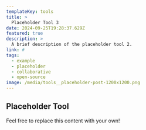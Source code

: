 ```yaml
---
templateKey: tools
title: >
  Placeholder Tool 3
date: 2024-09-25T19:28:37.629Z
featured: true
description: >
  A brief description of the placeholder tool 2.
link: #
tags:
  - example
  - placeholder
  - collaborative
  - open-source
image: /media/tools__placeholder-post-1200x1200.png
---
```


## Placeholder Tool

Feel free to replace this content with your own!
